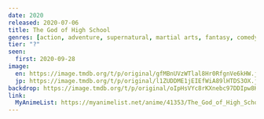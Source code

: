 ```yaml
---
date: 2020
released: 2020-07-06
title: The God of High School
genres: [action, adventure, supernatural, martial arts, fantasy, comedy]
tier: "?"
seen:
  first: 2020-09-28
image:
  en: https://image.tmdb.org/t/p/original/gfMBnUVzWTlal8Hr0RfgnVe6kHW.jpg
  jp: https://image.tmdb.org/t/p/original/l1ZUDDME1jEIEfWiA89lHTDS3OX.jpg
backdrop: https://image.tmdb.org/t/p/original/oIpHsVYc8rKXnebc97DDIpw8KFn.jpg
link:
  MyAnimeList: https://myanimelist.net/anime/41353/The_God_of_High_School
---
```

